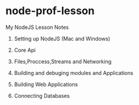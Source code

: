 node-prof-lesson
================

My NodeJS Lesson Notes

1) Setting up NodeJS (Mac and Windows)

2) Core Api

3) Files,Proccess,Streams and Networking

4) Building and debuging modules and Applications

5) Building Web Applications

6) Connecting Databases
